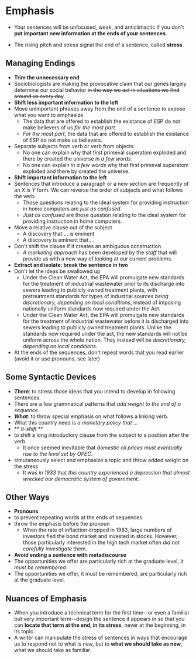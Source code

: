 # Emphasis
- Your sentences will be unfocused, weak, and anticlimactic if you don't **put important new information at the ends of your sentences**.

- The rising pitch and stress signal the end of a sentence, called **stress**.


## Managing Endings
- **Trim the unnecessary end**
 - Sociobiologists are making the provocative claim that our genes largely determine our social behavior ~~in the way we act in situations we find around us every day~~.
- **Shift less important information to the left**
 - Move unimportant phrases away from the end of a sentence to expose what you want to emphasize
   - The data that are offered to establish the existance of ESP do not make believers of us *for the most part*.
   - *For the most part*, the data that are offered to establish the existance of ESP do not make us believers.
 - Separate subjects from verb or verb from objects
   - No one can explain why that first primeval superatom exploded and there by created the universe *in a few words*.
   - No one can explain *in a few words* why that first primeval superatom exploded and there by created the universe.
- **Shift important information to the left**
 - Sentences that introduce a paragraph or a new section are frequently of an *X* is *Y* form. We can reverse the order of subjects and what follows the verb.
   - Those questions relating to the ideal system for providing instruction in home computers are *just as confused*.
   - *Just as confused* are those question relating to the ideal system for providing instruction in home computers.
 - Move a relative clause out of the subject
   - A discovery that ... is eminent
   - A discovery is eminent that ...
 - Don't shift the clause if it creates an ambiguous construction
   - *A marketing approach* has been developed by the *staff* that will provide us with a new way of looking at our current problems.
- **Extract and isolate: break the sentence in two**
 - Don't let the ideas be swallowed up
   - Under the Clean Water Act, the EPA will promulgate new standards for the treatment of industrial wastewater prior to its discharge into sewers leading to publicly owned treatment plants, with pretreatment standards for types of industrial sources *being discretionary, depending on local conditions*, instead of imposing nationally uniform standards now required under the Act.
   - Under the Clean Water Act, the EPA will promulgate new standards for the treatment of industrial wastewater before it is discharged into sewers leading to publicly owned treatment plants. Unlike the standards now required under the act, the new standards will not be uniform across the whole nation. They instead will be *discretionary, depending on local conditions*.
 - At the ends of the sequences, don't repeat words that you read earlier (avoid it or use pronouns, see later)

## Some Syntactic Devices
 - ***There***: to stress those ideas that you intend to develop in following sentences.
  - There are a few grammatical patterns that *add weight to the end of a sequence*.
 - ***What***: to throw special emphasis on what follows a linking verb.
  - What this country need is *a monetary policy that ...*
 - ** *It-shift* **
  - to shift a long introductory clause from the subject to a position after the verb
    - It once seemed inevitable that *domestic oil prices must eventually rise to the level set by OPEC*.
  - simutaneously select and emphasize a topic and throw added weight on the stress
    - It was *in 1933* that *this country experienced a depression that almost wrecked our democratic system of government*.

## Other Ways
- **Pronouns**
 - to prevent repeating words at the ends of sequences
 - throw the emphasis before the pronoun
   - When the rate of inflaction dropped in 1983, large numbers of investors fled the bond market and invested in stocks. However, those particularly interested in the high tech market often *did not carefully investigate* them.
- **Avoid ending a sentence with metadiscourse**
 - The opportunities we offer are particularly rich at the graduate level, *it must be remembered*.
 - The opportunities we offer, it must be remembered, are particularly rich at the graduate level.

## Nuances of Emphasis
- When you introduce a technical term for the first time--or even a familiar but very important term--design the sentence it appears in so that you can **locate that term at the end, in its stress**, never at the beginning, in its topic.
- A writer can manipulate the stress of sentences in ways that encourage us to respond not to what is new, but to **what we should take as new**, what we should take as familiar.
